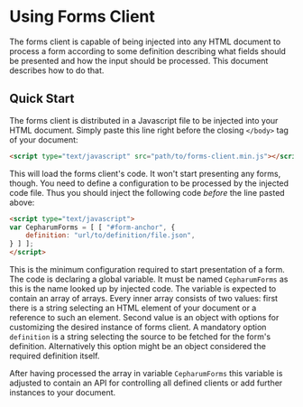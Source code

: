 # Using Forms Client

The forms client is capable of being injected into any HTML document to process a form according to some definition describing what fields should be presented and how the input should be processed. This document describes how to do that.

## Quick Start

The forms client is distributed in a Javascript file to be injected into your HTML document. Simply paste this line right before the closing `</body>` tag of your document:

```html
<script type="text/javascript" src="path/to/forms-client.min.js"></script>
```

This will load the forms client's code. It won't start presenting any forms, though. You need to define a configuration to be processed by the injected code file. Thus you should inject the following code _before_ the line pasted above:

```html
<script type="text/javascript">
var CepharumForms = [ [ "#form-anchor", {
	definition: "url/to/definition/file.json",
} ] ];
</script> 
```

This is the minimum configuration required to start presentation of a form. The code is declaring a global variable. It must be named `CepharumForms` as this is the name looked up by injected code. The variable is expected to contain an array of arrays. Every inner array consists of two values: first there is a string selecting an HTML element of your document or a reference to such an element. Second value is an object with options for customizing the desired instance of forms client. A mandatory option `definition` is a string selecting the source to be fetched for the form's definition. Alternatively this option might be an object considered the required definition itself.

After having processed the array in variable `CepharumForms` this variable is adjusted to contain an API for controlling all defined clients or add further instances to your document.
